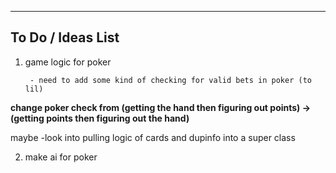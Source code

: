 ------------------------------------------------------------------------
To Do / Ideas List
-----------------------------------------------------------------------

1. game logic for poker

        - need to add some kind of checking for valid bets in poker (to lil)

**change poker check from (getting the hand then figuring out points) -> (getting points then figuring out the hand)**
        
maybe
-look into pulling logic of cards and dupinfo into a super class

2. make ai for poker
